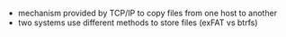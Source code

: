 - mechanism provided by TCP/IP to copy files from one host to another
- two systems use different methods to store files (exFAT vs btrfs)